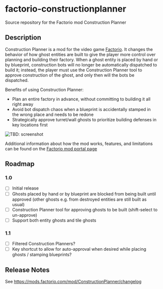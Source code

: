 # factorio-constructionplanner
Source repository for the Factorio mod Construction Planner

## Description

Construction Planner is a mod for the video game [Factorio](https://factorio.com/).  It changes the behavior of how ghost entities are built to give the player more control over planning and building their factory.  When a ghost entity is placed by hand or by blueprint, construction bots will no longer be automatically dispatched to build it; instead, the player must use the Construction Planner tool to approve construction of the ghost, and only then will the bots be dispatched.

Benefits of using Construction Planner:
- Plan an entire factory in advance, without committing to building it all right away
- Avoid bot dispatch chaos when a blueprint is accidentally stamped in the wrong place and needs to be redone
- Strategically approve turret/wall ghosts to prioritize building defenses in key locations first

![TBD: screenshot](/screenshots/readme-1.png)

Additional information about how the mod works, features, and limitations can be found on the [Factorio mod portal page](https://mods.factorio.com/mod/ConstructionPlanner)

## Roadmap

### 1.0
- [ ] Initial release
- [ ] Ghosts placed by hand or by blueprint are blocked from being built until approved (other ghosts e.g. from destroyed entities are still built as usual)
- [ ] Construction Planner tool for approving ghosts to be built (shift-select to un-approve)
- [ ] Support both entity ghosts and tile ghosts

### 1.1
- [ ] Filtered Construction Planners?
- [ ] Key shortcut to allow for auto-approval when desired while placing ghosts / stamping blueprints?

## Release Notes

See https://mods.factorio.com/mod/ConstructionPlanner/changelog
